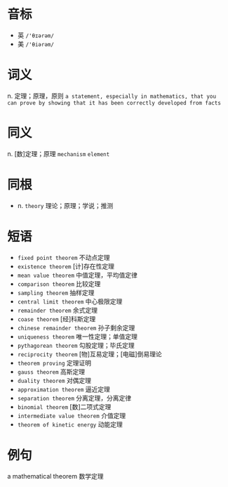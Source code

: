 # 音标

- 英 `/'θɪərəm/`
- 美 `/'θiərəm/`

# 词义

n. 定理；原理，原则
`a statement, especially in mathematics, that you can prove by showing that it has been correctly developed from facts`

# 同义

n. [数]定理；原理
`mechanism` `element`

# 同根

- n. `theory` 理论；原理；学说；推测

# 短语

- `fixed point theorem` 不动点定理
- `existence theorem` [计]存在性定理
- `mean value theorem` 中值定理，平均值定律
- `comparison theorem` 比较定理
- `sampling theorem` 抽样定理
- `central limit theorem` 中心极限定理
- `remainder theorem` 余式定理
- `coase theorem` [经]科斯定理
- `chinese remainder theorem` 孙子剩余定理
- `uniqueness theorem` 唯一性定理；单值定理
- `pythagorean theorem` 勾股定理；毕氏定理
- `reciprocity theorem` [物]互易定理；[电磁]倒易理论
- `theorem proving` 定理证明
- `gauss theorem` 高斯定理
- `duality theorem` 对偶定理
- `approximation theorem` 逼近定理
- `separation theorem` 分离定理，分离定律
- `binomial theorem` [数]二项式定理
- `intermediate value theorem` 介值定理
- `theorem of kinetic energy` 动能定理

# 例句

a mathematical theorem
数学定理


